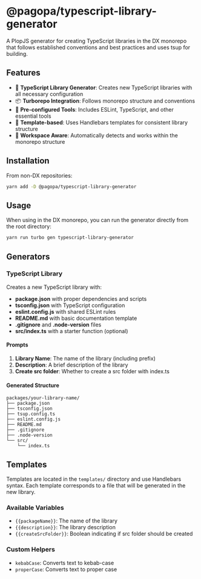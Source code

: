 # @pagopa/typescript-library-generator

A PlopJS generator for creating TypeScript libraries in the DX monorepo that follows established conventions and best practices and uses tsup for building.

## Features

- 🚀 **TypeScript Library Generator**: Creates new TypeScript libraries with all necessary configuration
- 📦 **Turborepo Integration**: Follows monorepo structure and conventions
- 🔧 **Pre-configured Tools**: Includes ESLint, TypeScript, and other essential tools
- 📝 **Template-based**: Uses Handlebars templates for consistent library structure
- 🎯 **Workspace Aware**: Automatically detects and works within the monorepo structure

## Installation

From non-DX repositories:

```bash
yarn add -D @pagopa/typescript-library-generator
```

## Usage

When using in the DX monorepo, you can run the generator directly from the root directory:

```bash
yarn run turbo gen typescript-library-generator
```

## Generators

### TypeScript Library

Creates a new TypeScript library with:

- **package.json** with proper dependencies and scripts
- **tsconfig.json** with TypeScript configuration
- **eslint.config.js** with shared ESLint rules
- **README.md** with basic documentation template
- **.gitignore** and **.node-version** files
- **src/index.ts** with a starter function (optional)

#### Prompts

1. **Library Name**: The name of the library (including prefix)
2. **Description**: A brief description of the library
3. **Create src folder**: Whether to create a src folder with index.ts

#### Generated Structure

```
packages/your-library-name/
├── package.json
├── tsconfig.json
├── tsup.config.ts
├── eslint.config.js
├── README.md
├── .gitignore
├── .node-version
└── src/
    └── index.ts
```

## Templates

Templates are located in the `templates/` directory and use Handlebars syntax. Each template corresponds to a file that will be generated in the new library.

### Available Variables

- `{{packageName}}`: The name of the library
- `{{description}}`: The library description
- `{{createSrcFolder}}`: Boolean indicating if src folder should be created

### Custom Helpers

- `kebabCase`: Converts text to kebab-case
- `properCase`: Converts text to proper case

